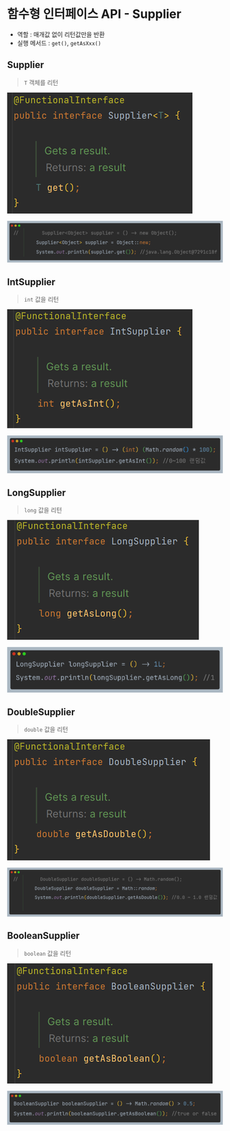 # 함수형 인터페이스 API - Supplier

- 역할 : 매개값 없이 리턴값만을 반환
- 실행 메서드 : `get()`, `getAsXxx()`

## Supplier<T>

> `T` 객체를 리턴

![img.png](image/img.png)

![img_1.png](image/img_1.png)

## IntSupplier

> `int` 값을 리턴

![img_4.png](image/img_4.png)

![img_5.png](image/img_5.png)

## LongSupplier

> `long` 값을 리턴

![img_2.png](image/img_2.png)

![img_3.png](image/img_3.png)

## DoubleSupplier

> `double` 값을 리턴

![img_6.png](image/img_6.png)

![img_7.png](image/img_7.png)

## BooleanSupplier

> `boolean` 값을 리턴

![img_8.png](image/img_8.png)

![img_9.png](image/img_9.png)